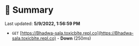 # 📖 Summary
Last updated: **5/9/2022, 1:56:59 PM**

- `GET` [https://Bhadwa-sala.toxicblte.repl.co](https://Bhadwa-sala.toxicblte.repl.co) - **Down** (250ms)
